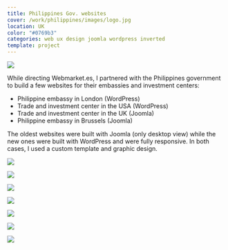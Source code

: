 ```yaml
---
title: Philippines Gov. websites
cover: /work/philippines/images/logo.jpg
location: UK
color: "#0769b3"
categories: web ux design joomla wordpress inverted
template: project
---
```


![](/work/philippines/images/1.png)

While directing Webmarket.es, I partnered with the Philippines government to build a few websites for their embassies and investment centers:

* Philippine embassy in London (WordPress)
* Trade and investment center in the USA (WordPress)
* Trade and investment center in the UK (Joomla)
* Philippine embassy in Brussels (Joomla)

The oldest websites were built with Joomla (only desktop view) while the new ones were built with WordPress and were fully responsive. In both cases, I used a custom template and graphic design.

![](/work/philippines/images/2.jpg)

![](/work/philippines/images/3.jpg)

![](/work/philippines/images/4.jpg)

![](/work/philippines/images/5.jpg)

![](/work/philippines/images/6.jpg)

![](/work/philippines/images/7.jpg)

![](/work/philippines/images/8.jpg)